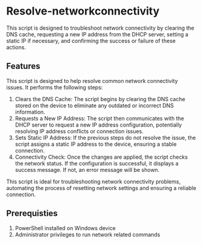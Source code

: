 # Resolve-networkconnectivity
This script is designed to troubleshoot network connectivity by clearing the DNS cache, requesting a new IP address from the DHCP server, setting a static IP if necessary, and confirming the success or failure of these actions.

## Features

This script is designed to help resolve common network connectivity issues. It performs the following steps:
1. Clears the DNS Cache: The script begins by clearing the DNS cache stored on the device to eliminate any outdated or incorrect DNS information.
2. Requests a New IP Address: The script then communicates with the DHCP server to request a new IP address configuration, potentially resolving IP address conflicts or connection issues.
3. Sets Static IP Address: If the previous steps do not resolve the issue, the script assigns a static IP address to the device, ensuring a stable connection.
4. Connectivity Check: Once the changes are applied, the script checks the network status. If the configuration is successful, it displays a success message. If not, an error message will be shown.

This script is ideal for troubleshooting network connectivity problems, automating the process of resetting network settings and ensuring a reliable connection.

## Prerequisties
1. PowerShell installed on Windows device
2. Administrator privileges to run network related commands




